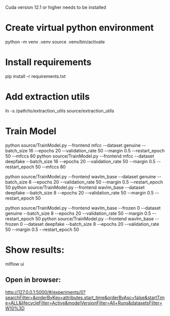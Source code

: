 Cuda version 12.1 or higher needs to be installed

# Create virtual python environment 
python -m venv .venv
source .venv/bin/activate

# Install requirements
pip install -r requirements.txt

# Add extraction utils
ln -s /path/to/extraction_utils source/extraction_utils

# Train Model
python source/TrainModel.py --frontend mfcc --dataset genuine --batch_size 16 --epochs 20 --validation_rate 50 --margin 0.5 --restart_epoch 50 --mfccs 80
python source/TrainModel.py --frontend mfcc --dataset deepfake --batch_size 16 --epochs 20 --validation_rate 50 --margin 0.5 --restart_epoch 50 --mfccs 80

python source/TrainModel.py --frontend wavlm_base --dataset genuine --batch_size 8 --epochs 20 --validation_rate 50 --margin 0.5 --restart_epoch 50
python source/TrainModel.py --frontend wavlm_base --dataset deepfake --batch_size 8 --epochs 20 --validation_rate 50 --margin 0.5 --restart_epoch 50

python source/TrainModel.py --frontend wavlm_base --frozen 0 --dataset genuine --batch_size 8 --epochs 20 --validation_rate 50 --margin 0.5 --restart_epoch 50
python source/TrainModel.py --frontend wavlm_base --frozen 0 --dataset deepfake --batch_size 8 --epochs 20 --validation_rate 50 --margin 0.5 --restart_epoch 50

# Show results:
mlflow ui 

## Open in browser:
http://127.0.0.1:5000/#/experiments/0?searchFilter=&orderByKey=attributes.start_time&orderByAsc=false&startTime=ALL&lifecycleFilter=Active&modelVersionFilter=All+Runs&datasetsFilter=W10%3D 
